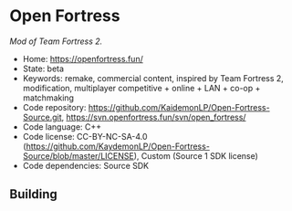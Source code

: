 # Open Fortress

_Mod of Team Fortress 2._

- Home: https://openfortress.fun/
- State: beta
- Keywords: remake, commercial content, inspired by Team Fortress 2, modification, multiplayer competitive + online + LAN + co-op + matchmaking
- Code repository: https://github.com/KaidemonLP/Open-Fortress-Source.git, https://svn.openfortress.fun/svn/open_fortress/
- Code language: C++
- Code license: CC-BY-NC-SA-4.0 (https://github.com/KaydemonLP/Open-Fortress-Source/blob/master/LICENSE), Custom (Source 1 SDK license)
- Code dependencies: Source SDK

## Building
